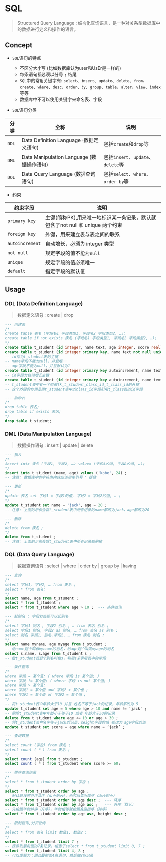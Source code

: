 # SQL
> Structured Query Language : 结构化查询语言，是一种对关系型数据库中的数据进行定义和操作的语言。

## Concept

- `SQL`语句的特点
    * 不区分大小写 (比如数据库认为user和UsEr是一样的)
    * 每条语句都必须以分号 `;` 结尾
    * `SQL`中的常用关键字有: `select`、`insert`、`update`、`delete`、`from`、`create`、`where`、`desc`、`order`、`by`、`group`、`table`、`alter`、`view`、`index`等等
    * 数据库中不可以使用关键字来命名表、字段

- `SQL`语句分类

| 分类 | 全称 | 说明
| --- | --- | ---
| `DDL` | Data Definition Language (数据定义语句)     | 包括`create`和`drop`等
| `DML` | Data Manipulation Language (数据操作语句)   | 包括`insert`、`update`、`delete`等
| `DQL` | Data Query Language (数据查询语句)          | 包括`select`、`where`、`order by`等

- 约束

| 约束字段 | 说明
| --- | ---
| `primary key`     | 主键(简称PK),用来唯一地标识某一条记录，默认就包含了not null 和 unique 两个约束
| `foreign key`     | 外键，用来建立表与表之间的联系
| `autoincrement`   | 自动增长，必须为 integer 类型
| `not null`        | 规定字段的值不能为`null`
| `unique`          | 规定字段的值必须唯一
| `default`         | 指定字段的默认值

## Usage

### DDL (Data Definition Language)

> 数据定义语句 : create | drop 

``` sql
--- 创建表
/*
create table 表名 (字段名1 字段类型1, 字段名2 字段类型2, …);
create table if not exists 表名 (字段名1 字段类型1, 字段名2 字段类型2, …);
*/
create table t_student (id integer, name text, age integer, score real) ;
create table t_student (id integer primary key, name text not null unique, age integer not null default 1) ;
-- id作为t_student表的主键
-- name字段不能为null，并且唯一
-- age字段不能为null，并且默认为1
create table t_student (id integer primary key autoincrement, name text, age integer) ;
-- id字段为自动增长主键
create table t_student (id integer primary key autoincrement, name text, age integer, class_id integer, constraint fk_t_student_class_id_t_class_id foreign key (class_id) (id)) ; references t_class -- 新建一个外键
-- t_student表中有一个叫做fk_t_student_class_id_t_class_id的外键
-- 这个外键的作用是用t_student表中的class_id字段引用t_class表的id字段

--- 删除表
/*
drop table 表名;
drop table if exists 表名;
*/
drop table t_student;
```

### DML (Data Manipulation Language)

> 数据操作语句 : insert | update | delete

``` sql
--- 插入
/*
insert into 表名 (字段1, 字段2, …) values (字段1的值, 字段2的值, …);
*/
insert into t_student (name, age) values ('kobe', 24) ; 
-- 注意: 数据库中的字符串内容应该用单引号 ' 括住

--- 更新
/*
update 表名 set 字段1 = 字段1的值, 字段2 = 字段2的值, … ;
*/
update t_student set name = 'jack', age = 20 ;
-- 注意: 上面的示例会将t_student表中所有记录的name都改为jack，age都改为20

--- 删除
/*
delete from 表名 ;
*/
delete from t_student ;
-- 注意: 上面的示例会将t_student表中所有记录都删掉
```

### DQL (Data Query Language)

> 数据查询语句 : select | where | order by | group by | having

``` sql
--- 查询
/*
select 字段1, 字段2, … from 表名 ;
select * from 表名;
*/
select name, age from t_student ;
select * from t_student ;
select * from t_student where age > 10 ;  --- 条件查询

--- 起别名 : 字段和表都可以起别名
/*
select 字段1 别名 , 字段2 别名 , … from 表名 别名 ;
select 字段1 别名, 字段2 as 别名, … from 表名 as 别名 ;
select 别名.字段1, 别名.字段2, … from 表名 别名 ;
*/
select name myname, age myage from t_student ; 
-- 给name起个叫做myname的别名，给age起个叫做myage的别名
select s.name, s.age from t_student s ;
-- 给t_student表起个别名叫做s，利用s来引用表中的字段

--- 条件查询
/*
where 字段 = 某个值; ( where 字段 is 某个值; )
where 字段 != 某个值; ( where 字段 is not 某个值; )
where 字段 > 某个值;
where 字段1 = 某个值 and 字段2 > 某个值 ;
where 字段1 = 某个值 or 字段2 = 某个值 ;
*/
-- 将t_student表中年龄大于10 并且 姓名不等于jack的记录，年龄都改为 5
update t_student set age = 5 where age > 10 and name != ‘jack’ ;
-- 删除t_student表中年龄小于等于10 或者 年龄大于30的记录
delete from t_student where age <= 10 or age > 30 ;
-- 将t_student表中名字等于jack的记录，height字段的值 都改为 age字段的值
update t_student set score = age where name = ‘jack’ ;   

--- 查询数量
/*
select count (字段) from 表名 ;
select count ( * ) from 表名 ;
*/ 
select count (age) from t_student ;
select count ( * ) from t_student where score >= 60;

--- 排序查询结果
/*
select * from t_student order by 字段 ;
*/
select * from t_student order by age ;
-- 默认是按照升序排序（由小到大），也可以变为降序（由大到小）
select * from t_student order by age desc ;  --- 降序
select * from t_student order by age asc ;   --- 升序（默认）
-- 先按照年龄排序（升序），年龄相等就按照身高排序（降序）
select * from t_student order by age asc, height desc ;

--- 限制查询,分页查询
/*
select * from 表名 limit 数值1, 数值2 ;
*/
select * from t_student limit 7 ;
-- 表示取最前面的7条记录，相当于select * from t_student limit 0, 7 ;
select * from t_student limit 4, 8 ; 
-- 可以理解为：跳过最前面4条语句，然后取8条记录
```




